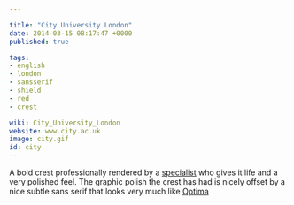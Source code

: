 ```yaml
---

title: "City University London"
date: 2014-03-15 08:17:47 +0000
published: true

tags:
- english
- london
- sansserif
- shield
- red
- crest

wiki: City_University_London
website: www.city.ac.uk
image: city.gif
id: city
---
```


A bold crest professionally rendered by a [specialist](http://www.epicicons.com/detail.php?c=8&i=193) who gives it life and a very polished feel. The graphic polish the crest has had is nicely offset by a nice subtle sans serif that looks very much like [Optima](http://www.fonts.com/font/linotype/optima)
